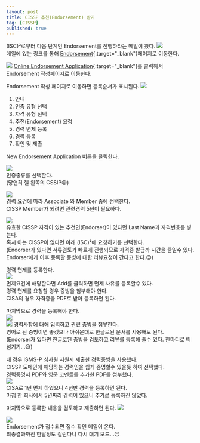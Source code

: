 ```yaml
---
layout: post
title: CISSP 추천(Endorsement) 받기
tag: [CISSP]
published: true
---
```


(ISC)²로부터 다음 단계인 Endorsement를 진행하라는 메일이 왔다.
![](../../img/2021-12-07-CISSP%20Endorsement/2021-12-22-01-22-04.png)  
메일에 있는 링크를 통해 [Endorsement](https://www.isc2.org/Endorsement){:target="_blank"}페이지로 이동한다.  

![](../../img/2021-12-07-CISSP%20Endorsement/2021-12-22-01-31-37.png)
[Online Endorsement Application](https://apps.isc2.org/){:target="_blank"}를 클릭해서 Endorsement 작성페이지로 이동한다.  

Endorsement 작성 페이지로 이동하면 등록순서가 표시된다.
![](../../img/2021-12-07-CISSP%20Endorsement/2021-12-22-01-50-06.png)   
1. 안내
2. 인증 유형 선택
3. 자격 유형 선택
4. 추천(Endorsement) 요청 
5. 경력 면제 등록
6. 경력 등록
7. 확인 및 제출 

New Endorsement Application 버튼을 클릭한다.

<p></p>

![](../../img/2021-12-07-CISSP%20Endorsement/2021-12-22-01-33-10.png)  
인증종류를 선택한다.  
(당연히 젤 왼쪽의 CSSIP😑)  

<p></p>

![](../../img/2021-12-07-CISSP%20Endorsement/2021-12-22-01-36-02.png)  
경력 요건에 따라 Associate 와 Member 중에 선택한다.  
CISSP Member가 되려면 관련경력 5년이 필요하다.  

<p></p>

![](../../img/2021-12-07-CISSP%20Endorsement/2021-12-22-01-53-53.png)  
유효한 CISSP 자격이 있는 추천인(Endorser)이 있다면 Last Name과 자격번호를 넣는다.  
혹시 아는 CISSP이 없다면 아래 (ISC)²에 요청하기를 선택한다.   
(Endorser가 있다면 서류검토가 빠르게 진행되므로 자격증 발급까 시간을 줄일수 있다. Endorser에게 이후 등록할 증빙에 대한 리뷰요청이 간다고 한다.😑)  

<p></p>

경력 면제를 등록한다.    
![](../../img/2021-12-07-CISSP%20Endorsement/2021-12-22-02-04-30.png)  
면제요건에 해당한다면 Add를 클릭하면 면제 사유를 등록할수 있다.  
경력 면제를 요청할 경우 증빙을 첨부해야 한다.  
CISA의 경우 자격증을 PDF로 받아 등록하면 된다.  

<p></p>

마지막으로 경력을 등록해야 한다.  
![](../../img/2021-12-07-CISSP%20Endorsement/2021-12-22-02-10-48.png)  
![](../../img/2021-12-07-CISSP%20Endorsement/2021-12-22-02-22-32.png)
경력사항에 대해 입력하고 관련 증빙을 첨부한다.  
영어로 된 증빙이면 좋겠으나 아쉬운대로 한글로된 문서를 사용해도 된다.  
(Endorser가 있다면 한글로된 증빙을 검토하고 리뷰를 등록해 줄수 있다. 한마디로 떠넘기기...😅)  

내 경우 ISMS-P 심사원 지원시 제출한 경력증빙을 사용했다.  
CISSP 도메인에 해당하는 경력임을 쉽게 증명할수 있을듯 하여 선택했다.  
경력증명서 PDF와 영문 코멘트를 추가한 PDF를 첨부했다.  
![](../../img/2021-12-07-CISSP%20Endorsement/2021-12-22-02-20-15.png)  
CISA로 1년 면제 하였으니 4년만 경력을 등록하면 된다.  
마침 한 회사에서 5년짜리 경력이 있으니 추가로 등록하진 않았다.  

<p></p>

마지막으로 등록한 내용을 검토하고 제출하면 된다.
![](../../img/2021-12-07-CISSP%20Endorsement/2021-12-22-02-30-21.png)  

<p></p>

![](../../img/2021-12-07-CISSP%20Endorsement/2021-12-22-02-38-11.png)  
Endorsement가 접수되면 접수 확인 메일이 온다.  
최종결과까진 한달정도 걸린다니 다시 대기 모드...😑

<p></p>